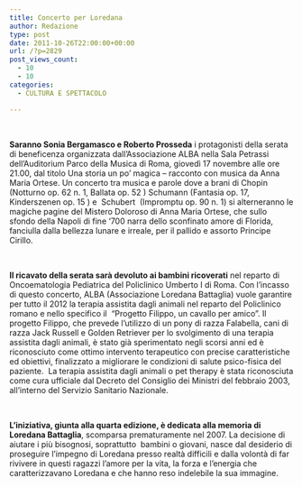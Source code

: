 ```yaml
---
title: Concerto per Loredana
author: Redazione
type: post
date: 2011-10-26T22:00:00+00:00
url: /?p=2829
post_views_count:
  - 10
  - 10
categories:
  - CULTURA E SPETTACOLO

---
```

&nbsp;

**Saranno Sonia Bergamasco e Roberto Prosseda** i protagonisti della serata di beneficenza organizzata dall&rsquo;Associazione ALBA nella Sala Petrassi dell&rsquo;Auditorium Parco della Musica di Roma, gioved&igrave; 17 novembre alle ore 21.00, dal titolo Una storia un po&rsquo; magica &#8211; racconto con musica da Anna Maria Ortese. Un concerto tra musica e parole dove a brani di Chopin (Notturno op. 62 n. 1, Ballata op. 52&nbsp;) Schumann (Fantasia op. 17, Kinderszenen op. 15 ) e &nbsp;Schubert&nbsp; (Impromptu op. 90 n. 1) si alterneranno le magiche pagine del Mistero Doloroso di Anna Maria Ortese, che sullo sfondo della Napoli di fine &lsquo;700 narra dello sconfinato amore di Florida, fanciulla dalla bellezza lunare e irreale, per il pallido e assorto Principe Cirillo.

&nbsp;

**Il ricavato della serata sar&agrave; devoluto ai bambini ricoverati** nel reparto di Oncoematologia Pediatrica del Policlinico Umberto I di Roma. Con l&rsquo;incasso di questo concerto, ALBA (Associazione Loredana Battaglia) vuole garantire per tutto il 2012 la terapia assistita dagli animali nel reparto del Policlinico romano e nello specifico il&nbsp; &ldquo;Progetto Filippo, un cavallo per amico&rdquo;. Il progetto Filippo, che prevede l&rsquo;utilizzo di un pony di razza Falabella, cani di razza Jack Russell e Golden Retriever per lo svolgimento di una terapia assistita dagli animali, &egrave; stato gi&agrave; sperimentato negli scorsi anni ed &egrave; riconosciuto come ottimo intervento terapeutico con precise caratteristiche ed obiettivi, finalizzato a migliorare le condizioni di salute psico-fisica del&nbsp; paziente.&nbsp; La terapia assistita dagli animali o pet therapy &egrave; stata riconosciuta come cura ufficiale dal Decreto del Consiglio dei Ministri del febbraio 2003, all&rsquo;interno del Servizio Sanitario Nazionale. 

&nbsp;

**L&rsquo;iniziativa, giunta alla quarta edizione, &egrave; dedicata alla memoria di Loredana Battaglia**, scomparsa prematuramente nel 2007. La decisione di aiutare i pi&ugrave; bisognosi, soprattutto&nbsp; bambini o giovani, nasce dal desiderio di proseguire l&#8217;impegno di Loredana presso realt&agrave; difficili e dalla volont&agrave; di far rivivere in questi ragazzi l&rsquo;amore per la vita, la forza e l&rsquo;energia che caratterizzavano Loredana e che hanno reso indelebile la sua immagine. 

&nbsp;

&nbsp;